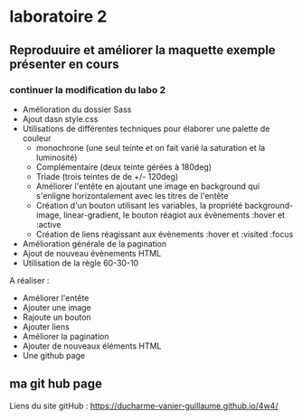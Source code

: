# laboratoire 2
## Reproduuire et améliorer la maquette exemple présenter en cours
                                                                                       

### continuer la modification du labo 2
- Amélioration du dossier Sass
- Ajout dasn style.css
- Utilisations de différentes techniques pour élaborer une palette de couleur
    - monochrone (une seul teinte et on fait varié la saturation et la luminosité)
    - Complémentaire (deux teinte gérées à 180deg)
    - Triade (trois teintes de de +/- 120deg)
    - Améliorer l'entête en ajoutant une image en background qui s'enligne horizontalement 
      avec les titres de l'entête
    - Création d'un bouton utilisant les variables, la propriété background-image, 
      linear-gradient, le bouton réagiot aux évènements :hover et :active
    - Création de liens réagissant aux évènements :hover et :visited :focus
- Amélioration générale de la pagination
- Ajout de nouveau évènements HTML
- Utilisation de la règle 60-30-10

A réaliser :
- Améliorer l'entête
- Ajouter une image
- Rajoute un bouton
- Ajouter liens
- Améliorer la pagination
- Ajouter de nouveaux éléments HTML
- Une github page

## ma git hub page
Liens du site gitHub : https://ducharme-vanier-guillaume.github.io/4w4/